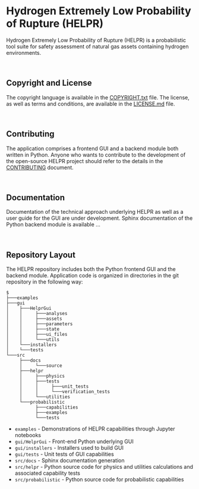 # Hydrogen Extremely Low Probability of Rupture (HELPR)
Hydrogen Extremely Low Probability of Rupture (HELPR) is a probabilistic tool
suite for safety assessment of natural gas assets containing hydrogen environments.

&nbsp;
## Copyright and License
The copyright language is available in the [COPYRIGHT.txt](./COPYRIGHT.txt) file.
The license, as well as terms and conditions, are available in the
[LICENSE.md](./LICENSE.md) file.

&nbsp;
## Contributing
The application comprises a frontend GUI and a backend module both written in Python.
Anyone who wants to contribute to the development of the open-source HELPR project
should refer to the details in the [CONTRIBUTING](./CONTRIBUTING.md) document.


&nbsp;
## Documentation
Documentation of the technical approach underlying HELPR as well as a user guide
for the GUI are under development.
Sphinx documentation of the Python backend module is available ...

&nbsp;
## Repository Layout
The HELPR repository includes both the Python frontend GUI and the backend module.
Application code is organized in directories in the git repository in the following way:

```
$
├───examples
├───gui
│    ├───HelprGui
│    │     ├───analyses
│    │     ├───assets
│    │     ├───parameters
│    │     ├───state
│    │     ├───ui_files
│    │     └───utils
│    └───installers
│    └───tests
└───src
     ├───docs
     │     └───source
     ├───helpr
     │     ├───physics
     │     ├───tests
     │     │     ├───unit_tests
     │     │     └───verification_tests 
     │     └───utilities
     └───probabilistic
           ├───capabilities
           ├───examples
           └───tests
```

* `examples` - Demonstrations of HELPR capabilities through Jupyter notebooks
* `gui/HelprGui` - Front-end Python underlying GUI
* `gui/installers` - Installers used to build GUI
* `gui/tests` - Unit tests of GUI capabilities
* `src/docs` - Sphinx documentation generation
* `src/helpr` - Python source code for physics and utilities calculations and associated capability tests
* `src/probabilistic` - Python source code for probabilistic capabilities
